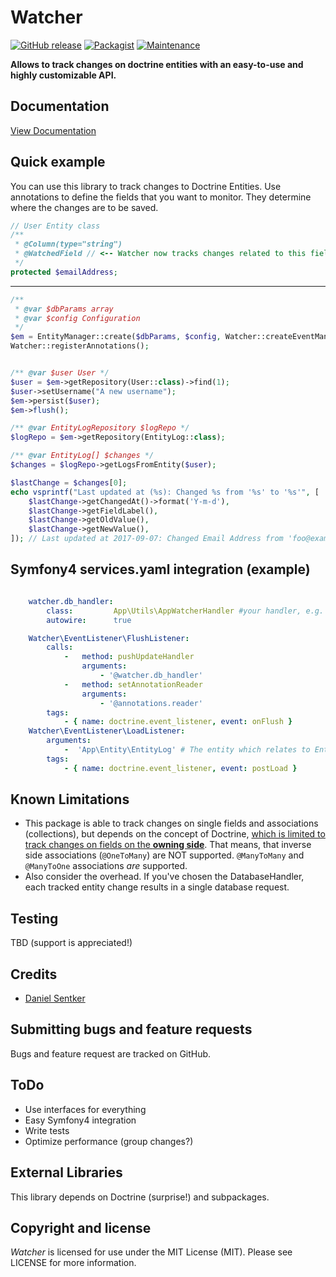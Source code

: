 # Watcher

 [![GitHub release](https://img.shields.io/github/release/dsentker/DoctrineWatcher.svg?style=flat-square)]()
 [![Packagist](https://img.shields.io/packagist/v/dsentker/watcher.svg?style=flat-square)]()
 [![Maintenance](https://img.shields.io/maintenance/yes/2018.svg?style=flat-square)]()

**Allows to track changes on doctrine entities with an easy-to-use and highly customizable API.**

## Documentation
[View Documentation](https://dsentker.github.io/WatcherDocumentation/)

## Quick example
You can use this library to track changes to Doctrine Entities. Use annotations to define the fields that you want to monitor. They determine where the changes are to be saved.

```php
// User Entity class
/**
 * @Column(type="string")
 * @WatchedField // <-- Watcher now tracks changes related to this field
 */
protected $emailAddress;
```

***

```php
/**
 * @var $dbParams array
 * @var $config Configuration
 */
$em = EntityManager::create($dbParams, $config, Watcher::createEventManager(new DatabaseHandler()));
Watcher::registerAnnotations();


/** @var $user User */
$user = $em->getRepository(User::class)->find(1);
$user->setUsername("A new username");
$em->persist($user);
$em->flush();

/** @var EntityLogRepository $logRepo */
$logRepo = $em->getRepository(EntityLog::class);

/** @var EntityLog[] $changes */
$changes = $logRepo->getLogsFromEntity($user);

$lastChange = $changes[0];
echo vsprintf("Last updated at (%s): Changed %s from '%s' to '%s'", [
    $lastChange->getChangedAt()->format('Y-m-d'),
    $lastChange->getFieldLabel(),
    $lastChange->getOldValue(),
    $lastChange->getNewValue(),
]); // Last updated at 2017-09-07: Changed Email Address from 'foo@example.com' to 'foo42@example.com' 
```

## Symfony4 services.yaml integration (example)
```yaml

    watcher.db_handler:
        class:         App\Utils\AppWatcherHandler #your handler, e.g. Database Handler
        autowire:      true

    Watcher\EventListener\FlushListener:
        calls:
            -   method: pushUpdateHandler
                arguments:
                    - '@watcher.db_handler'
            -   method: setAnnotationReader
                arguments:
                    - '@annotations.reader'
        tags:
            - { name: doctrine.event_listener, event: onFlush }
    Watcher\EventListener\LoadListener:
        arguments:
            -  'App\Entity\EntityLog' # The entity which relates to EntityLogRepository
        tags:
            - { name: doctrine.event_listener, event: postLoad }

```

<a name="limitations"></a>
## Known Limitations
* This package is able to track changes on single fields and associations (collections), but depends 
on the concept of Doctrine, [which is limited to track changes on fields on the **owning side**](http://docs.doctrine-project.org/projects/doctrine-orm/en/latest/reference/unitofwork-associations.html). That means, that inverse side associations (`@OneToMany`) are NOT supported. `@ManyToMany` and `@ManyToOne` associations _are_ supported.
* Also consider the overhead. If you've chosen the DatabaseHandler, each tracked entity change results in a single database request.

<a name="stuff"></a>
## Testing
TBD (support is appreciated!)
 
## Credits
* [Daniel Sentker](https://github.com/dsentker)
 
## Submitting bugs and feature requests
Bugs and feature request are tracked on GitHub.
 
## ToDo
* Use interfaces for everything
* Easy Symfony4 integration
* Write tests
* Optimize performance (group changes?)
 
## External Libraries
This library depends on Doctrine (surprise!) and subpackages.
 
## Copyright and license
_Watcher_ is licensed for use under the MIT License (MIT). Please see LICENSE for more information.